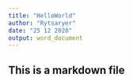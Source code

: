 ```yaml
---
title: "HelloWorld"
author: "Rytsaryer"
date: "25 12 2020"
output: word_document
---
```

## This is a markdown file